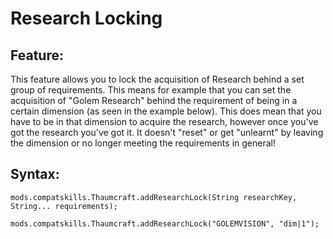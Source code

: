 # Research Locking

## Feature:
This feature allows you to lock the acquisition of Research behind a set group of requirements. This means for example that you can set the acquisition of "Golem Research" behind the requirement of being in a certain dimension (as seen in the example below). This does mean that you have to be in that dimension to acquire the research, however once you've got the research you've got it. It doesn't "reset" or get "unlearnt" by leaving the dimension or no longer meeting the requirements in general!

## Syntax:
```
mods.compatskills.Thaumcraft.addResearchLock(String researchKey, String... requirements);

mods.compatskills.Thaumcraft.addResearchLock("GOLEMVISION", "dim|1");
```